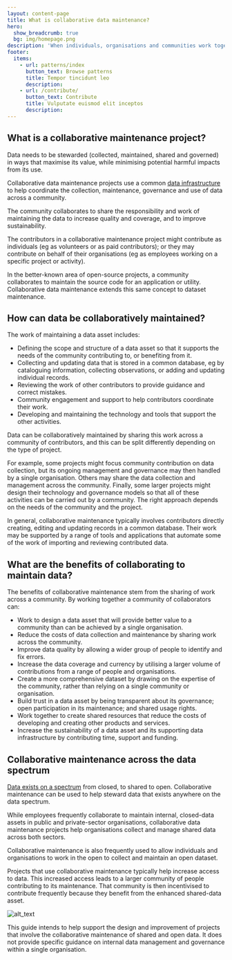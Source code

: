 ```yaml
---
layout: content-page
title: What is collaborative data maintenance?
hero:
  show_breadcrumb: true
  bg: img/homepage.png
description: 'When individuals, organisations and communities work together to share the work of collecting and maintaining shared data assets this is described as ‘collaborative data maintenance’.'
footer:
  items:
    - url: patterns/index
      button_text: Browse patterns
      title: Tempor tincidunt leo
      description:   
    - url: /contribute/
      button_text: Contribute
      title: Vulputate euismod elit inceptos
      description:   
---
```


## What is a collaborative maintenance project?

Data needs to be stewarded (collected, maintained, shared and governed) in ways that maximise its value, while minimising potential harmful impacts from its use.

Collaborative data maintenance projects use a common [data infrastructure](https://theodi.org/article/principles-for-strengthening-our-data-infrastructure/) to help coordinate the collection, maintenance, governance and use of data across a community. 

The community collaborates to share the responsibility and work of maintaining the data to increase quality and coverage, and to improve sustainability.

The contributors in a collaborative maintenance project might contribute as individuals (eg as volunteers or as paid contributors); or they may contribute on behalf of their organisations (eg as employees working on a specific project or activity).

In the better-known area of open-source projects, a community collaborates to maintain the source code for an application or utility. Collaborative data maintenance extends this same concept to dataset maintenance. 


## How can data be collaboratively maintained?

The work of maintaining a data asset includes:



*   Defining the scope and structure of a data asset so that it supports the needs of the community contributing to, or benefiting from it.
*   Collecting and updating data that is stored in a common database, eg by cataloguing information, collecting observations, or adding and updating individual records. 
*   Reviewing the work of other contributors to provide guidance and correct mistakes.
*   Community engagement and support to help contributors coordinate their work.  
*   Developing and maintaining the technology and tools that support the other activities.

Data can be collaboratively maintained by sharing this work across a community of contributors, and this can be split differently depending on the type of project.

For example, some projects might focus community contribution on data collection, but its ongoing management and governance may then handled by a single organisation. Others may share the data collection and management across the community. Finally, some larger projects might design their technology and governance models so that all of these activities can be carried out by a community. The right approach depends on the needs of the community and the project.

In general, collaborative maintenance typically involves contributors directly creating, editing and updating records in a common database. Their work may be supported by a range of tools and applications that automate some of the work of importing and reviewing contributed data.


## What are the benefits of collaborating to maintain data?

The benefits of collaborative maintenance stem from the sharing of work across a community. By working together a community of collaborators can:



*   Work to design a data asset that will provide better value to a community than can be achieved by a single organisation.
*   Reduce the costs of data collection and maintenance by sharing work across the community.
*   Improve data quality by allowing a wider group of people to identify and fix errors.
*   Increase the data coverage and currency by utilising a larger volume of contributions from a range of people and organisations.
*   Create a more comprehensive dataset by drawing on the expertise of the community, rather than relying on a single community or organisation. 
*   Build trust in a data asset by being transparent about its governance; open participation in its maintenance; and shared usage rights.
*   Work together to create shared resources that reduce the costs of developing and creating other products and services.
*   Increase the sustainability of a data asset and its supporting data infrastructure by contributing time, support and funding. 


## Collaborative maintenance across the data spectrum

[Data exists on a spectrum](https://theodi.org/data-spectrum) from closed, to shared to open. Collaborative maintenance can be used to help steward data that exists anywhere on the data spectrum. 

While employees frequently collaborate to maintain internal, closed-data assets in public and private-sector organisations, collaborative data maintenance projects help organisations collect and manage shared data across both sectors.

Collaborative maintenance is also frequently used to allow individuals and organisations to work in the open to collect and maintain an open dataset.

Projects that use collaborative maintenance typically help increase access to data. This increased access leads to a larger community of people contributing to its maintenance. That community is then incentivised to contribute frequently because they benefit from the enhanced shared-data asset.

![alt_text](images/What-is0.png "image_tooltip")


This guide intends to help support the design and improvement of projects that involve the collaborative maintenance of shared and open data. It does not provide specific guidance on internal data management and governance within a single organisation.
